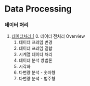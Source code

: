 # Data Processing

### 데이터 처리
1. [데이터처리_1](./jupyterFiles/데이터처리_1.ipynb)
    0. 데이터 전처리 Overview
    1. 데이터 프레임 변경
    2. 데이터 프레임 결합
    3. 시계열 데이터 처리
    4. 데이터 분석 방법론
    5. 시각화
    6. 다변량 분석 - 숫자형
    7. 다변량 분석 - 범주형